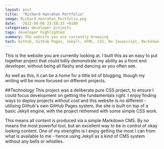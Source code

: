 ```yaml
---
layout: post
title:  "Richard Hanrahan Portfolio"
image: Richard_Hanrahan_Portfolio.png
date:   2022-08-06 23:58:35 +0100
categories: developer projects
tags: developer highlighted
summary: The website you are currently browsing
tech: Github, Github Pages, Jekyll, HTML, CSS, No Javascript, Markdown
---
```


This is the website you are currently looking at. I built this as an easy to put together project that could tidily demonstrate my ability as a front end developer, without being all flashy and dancing as you often see.

As well as this, it can be a home for a little bit of blogging, though my writing will be more focused on different projects.

##Technology
This project was a deliberate pure CSS project, to ensure I could focus development on getting the fundamentals right. I enjoy finding ways to deploy projects without cost and this website is no different - utilising Github's own GitHub Pages system, the site is built on top of a basic Jekyll engine, with the project rethemed with some simple CSS work.

This means all content is produced via a simple Markdown CMS. By no means the most powerful tool, but an excellent way to be in control of okay looking content. One of my strengths is I enjoy getting the most I can from what is available to me - hence using Jekyll as a kind of CMS system without any bells or whistles.
